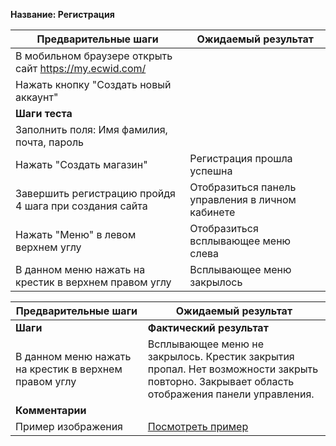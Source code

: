 **Название: Регистрация**

**Предварительные шаги** | **Ожидаемый результат** 
--- | ---
 В мобильном браузере открыть сайт https://my.ecwid.com/ | 
 Нажать кнопку "Создать новый аккаунт" | 
**Шаги теста** | 
Заполнить поля: Имя фамилия, почта, пароль | 
Нажать "Создать магазин" |  Регистрация прошла успешна
Завершить регистрацию пройдя 4 шага при создания сайта | Отобразиться панель управления в личном кабинете
Нажать "Меню" в левом верхнем углу | Отобразиться всплывающее меню слева
В данном меню нажать на крестик в верхнем правом углу | Всплывающее меню закрылось

**Предварительные шаги** | **Ожидаемый результат** 
--- | ---
 **Шаги** | **Фактический результат**
В данном меню нажать на крестик в верхнем правом углу | Всплывающее меню не закрылось. Крестик закрытия пропал. Нет возможности закрыть повторно. Закрывает область отображения панели управления.
**Комментарии** |
Пример изображения | [Посмотреть пример](https://github.com/masteroff/Test-case-nalozhka/blob/main/image/XOBxh3w-agk.jpg)